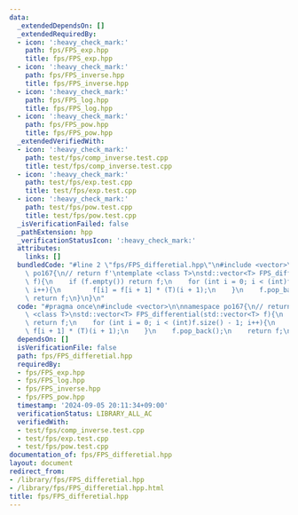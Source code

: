 ```yaml
---
data:
  _extendedDependsOn: []
  _extendedRequiredBy:
  - icon: ':heavy_check_mark:'
    path: fps/FPS_exp.hpp
    title: fps/FPS_exp.hpp
  - icon: ':heavy_check_mark:'
    path: fps/FPS_inverse.hpp
    title: fps/FPS_inverse.hpp
  - icon: ':heavy_check_mark:'
    path: fps/FPS_log.hpp
    title: fps/FPS_log.hpp
  - icon: ':heavy_check_mark:'
    path: fps/FPS_pow.hpp
    title: fps/FPS_pow.hpp
  _extendedVerifiedWith:
  - icon: ':heavy_check_mark:'
    path: test/fps/comp_inverse.test.cpp
    title: test/fps/comp_inverse.test.cpp
  - icon: ':heavy_check_mark:'
    path: test/fps/exp.test.cpp
    title: test/fps/exp.test.cpp
  - icon: ':heavy_check_mark:'
    path: test/fps/pow.test.cpp
    title: test/fps/pow.test.cpp
  _isVerificationFailed: false
  _pathExtension: hpp
  _verificationStatusIcon: ':heavy_check_mark:'
  attributes:
    links: []
  bundledCode: "#line 2 \"fps/FPS_differetial.hpp\"\n#include <vector>\n\nnamespace\
    \ po167{\n// return f'\ntemplate <class T>\nstd::vector<T> FPS_differential(std::vector<T>\
    \ f){\n    if (f.empty()) return f;\n    for (int i = 0; i < (int)f.size() - 1;\
    \ i++){\n        f[i] = f[i + 1] * (T)(i + 1);\n    }\n    f.pop_back();\n   \
    \ return f;\n}\n}\n"
  code: "#pragma once\n#include <vector>\n\nnamespace po167{\n// return f'\ntemplate\
    \ <class T>\nstd::vector<T> FPS_differential(std::vector<T> f){\n    if (f.empty())\
    \ return f;\n    for (int i = 0; i < (int)f.size() - 1; i++){\n        f[i] =\
    \ f[i + 1] * (T)(i + 1);\n    }\n    f.pop_back();\n    return f;\n}\n}"
  dependsOn: []
  isVerificationFile: false
  path: fps/FPS_differetial.hpp
  requiredBy:
  - fps/FPS_exp.hpp
  - fps/FPS_log.hpp
  - fps/FPS_inverse.hpp
  - fps/FPS_pow.hpp
  timestamp: '2024-09-05 20:11:34+09:00'
  verificationStatus: LIBRARY_ALL_AC
  verifiedWith:
  - test/fps/comp_inverse.test.cpp
  - test/fps/exp.test.cpp
  - test/fps/pow.test.cpp
documentation_of: fps/FPS_differetial.hpp
layout: document
redirect_from:
- /library/fps/FPS_differetial.hpp
- /library/fps/FPS_differetial.hpp.html
title: fps/FPS_differetial.hpp
---
```

